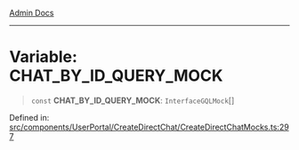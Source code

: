 [Admin Docs](/)

***

# Variable: CHAT\_BY\_ID\_QUERY\_MOCK

> `const` **CHAT\_BY\_ID\_QUERY\_MOCK**: `InterfaceGQLMock`[]

Defined in: [src/components/UserPortal/CreateDirectChat/CreateDirectChatMocks.ts:297](https://github.com/PalisadoesFoundation/talawa-admin/blob/main/src/components/UserPortal/CreateDirectChat/CreateDirectChatMocks.ts#L297)
